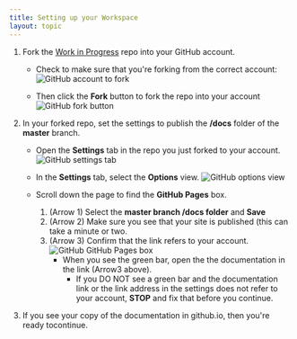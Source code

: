 ```yaml
---
title: Setting up your Workspace 
layout: topic
---
```


1. Fork the [Work in Progress](https://github.com/rbwatson/GoBabyGo) repo into your GitHub account.

	* Check to make sure that you're forking from the correct account: ![GitHub account to fork]({{site.baseurl}}/assets/images/contribute_rbwatson.png)

	* Then click the **Fork** button to fork the repo into your account ![GitHub fork button]({{site.baseurl}}/assets/images/contribute_fork.png)

1. In your forked repo, set the settings to publish the **/docs** folder of the **master** branch.

	* Open the **Settings** tab in the repo you just forked to your account. ![GitHub settings tab]({{site.baseurl}}/assets/images/contribute_settings.png)

	* In the **Settings** tab, select the **Options** view. ![GitHub options view]({{site.baseurl}}/assets/images/contribute_options.png)
	* Scroll down the page to find the **GitHub Pages** box.
		1. (Arrow 1) Select the **master branch /docs folder** and **Save**
		2. (Arrow 2) Make sure you see that your site is published (this can take a minute or two.
		3. (Arrow 3) Confirm that the link refers to your account.
			![GitHub GitHub Pages box]({{site.baseurl}}/assets/images/contribute_pages.png)
			* When you see the green bar, open the the documentation in the link (Arrow3 above).
    			* If you DO NOT see a green bar and the documentation link or the link address in the settings does not refer to your account, **STOP**  and fix that before you continue.

1. If you see your copy of the documentation in github.io, then you're ready tocontinue.
